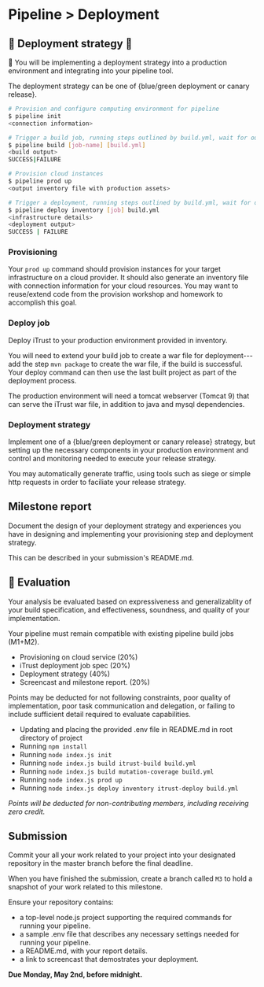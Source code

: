 # Pipeline > Deployment

## 🚀 Deployment strategy 🚢

🚰 You will be implementing a deployment strategy into a production environment and integrating into your pipeline tool.

The deployment strategy can be one of {blue/green deployment or canary release}.

```bash
# Provision and configure computing environment for pipeline
$ pipeline init
<connection information>

# Trigger a build job, running steps outlined by build.yml, wait for output, and print build log.
$ pipeline build [job-name] [build.yml]
<build output>
SUCCESS|FAILURE

# Provision cloud instances
$ pipeline prod up
<output inventory file with production assets>

# Trigger a deployment, running steps outlined by build.yml, wait for output, print log, and determine success or failure.
$ pipeline deploy inventory [job] build.yml 
<infrastructure details>
<deployment output>
SUCCESS | FAILURE
```

### Provisioning

Your `prod up` command should provision instances for your target infrastructure on a cloud provider. It should also generate an inventory file with connection information for your cloud resources. You may want to reuse/extend code from the provision workshop and homework to accomplish this goal.

### Deploy job

Deploy iTrust to your production environment provided in inventory. 

You will need to extend your build job to create a war file for deployment---add the step `mvn package` to create the war file, if the build is successful. Your deploy command can then use the last built project as part of the deployment process.

The production environment will need a tomcat webserver (Tomcat 9) that can serve the iTrust war file, in addition to java and mysql dependencies.

### Deployment strategy

Implement one of a {blue/green deployment or canary release} strategy, but setting up the necessary components in your production environment and control and monitoring needed to execute your release strategy.

You may automatically generate traffic, using tools such as siege or simple http requests in order to faciliate your release strategy.

## Milestone report

Document the design of your deployment strategy and experiences you have in designing and implementing your provisioning step and deployment strategy.

This can be described in your submission's README.md.

## 💯 Evaluation

Your analysis be evaluated based on expressiveness and generalizablity of your build specification, and effectiveness, soundness, and quality of your implementation.

Your pipeline must remain compatible with existing pipeline build jobs (M1+M2).

* Provisioning on cloud service (20%)
* iTrust deployment job spec (20%)
* Deployment strategy (40%)
* Screencast and milestone report. (20%)

Points may be deducted for not following constraints, poor quality of implementation, poor task communication and delegation, or failing to include sufficient detail required to evaluate capabilities.

- Updating and placing the provided .env file in README.md in root directory of project
- Running `npm install`
- Running `node index.js init`
- Running `node index.js build itrust-build build.yml`
- Running `node index.js build mutation-coverage build.yml`
- Running `node index.js prod up`
- Running `node index.js deploy inventory itrust-deploy build.yml`

_Points will be deducted for non-contributing members, including receiving zero credit._

## Submission

Commit your all your work related to your project into your designated repository in the master branch before the final deadline. 

When you have finished the submission, create a branch called `M3` to hold a snapshot of your work related to this milestone.

Ensure your repository contains:

* a top-level node.js project supporting the required commands for running your pipeline.
* a sample .env file that describes any necessary settings needed for running your pipeline.
* a README.md, with your report details.
* a link to screencast that demostrates your deployment.

**Due Monday, May 2nd, before midnight.**
